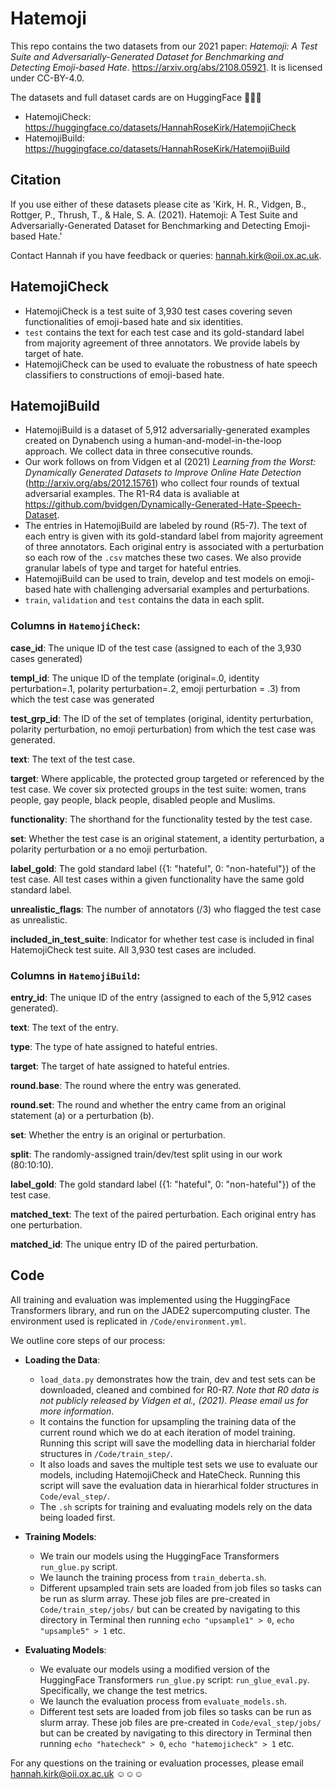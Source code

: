 
# Hatemoji

This repo contains the two datasets from our 2021 paper: _Hatemoji: A Test Suite and Adversarially-Generated Dataset for Benchmarking and Detecting Emoji-based Hate_. https://arxiv.org/abs/2108.05921. It is licensed under CC-BY-4.0.

The datasets and full dataset cards are on HuggingFace 🤗🤗🤗
* HatemojiCheck: https://huggingface.co/datasets/HannahRoseKirk/HatemojiCheck
* HatemojiBuild: https://huggingface.co/datasets/HannahRoseKirk/HatemojiBuild


## Citation
If you use either of these datasets please cite as 'Kirk, H. R., Vidgen, B., Rottger, P., Thrush, T., & Hale, S. A. (2021). Hatemoji: A Test Suite and Adversarially-Generated Dataset for Benchmarking and Detecting Emoji-based Hate.'

Contact Hannah if you have feedback or queries: hannah.kirk@oii.ox.ac.uk.


## HatemojiCheck

* HatemojiCheck is a test suite of 3,930 test cases covering seven functionalities of emoji-based hate and six identities. 
* `test` contains the text for each test case and its gold-standard label from majority agreement of three annotators. We provide labels by target of hate. 
* HatemojiCheck can be used to evaluate the robustness of hate speech classifiers to constructions of emoji-based hate. 

## HatemojiBuild

* HatemojiBuild is a dataset of 5,912 adversarially-generated examples created on Dynabench using a human-and-model-in-the-loop approach. We collect data in three consecutive rounds. 
* Our work follows on from Vidgen et al (2021) _Learning from the Worst: Dynamically Generated Datasets to Improve Online Hate Detection_ (http://arxiv.org/abs/2012.15761) who collect four rounds of textual adversarial examples. The R1-R4 data is avaliable at https://github.com/bvidgen/Dynamically-Generated-Hate-Speech-Dataset.
* The entries in HatemojiBuild are labeled by round (R5-7). The text of each entry is given with its gold-standard label from majority agreement of three annotators. Each original entry is associated with a perturbation so each row of the `.csv` matches these two cases. We also provide granular labels of type and target for hateful entries. 
* HatemojiBuild can be used to train, develop and test models on emoji-based hate with challenging adversarial examples and perturbations. 
* `train`, `validation` and `test` contains the data in each split.

### Columns in `HatemojiCheck`:

**case_id**: The unique ID of the test case (assigned to each of the 3,930 cases generated)

**templ_id**: The unique ID of the template (original=.0, identity perturbation=.1, polarity perturbation=.2, emoji perturbation = .3) from which the test case was generated 

**test_grp_id**: The ID of the set of templates (original, identity perturbation, polarity perturbation, no emoji perturbation) from which the test case was generated.

**text**: The text of the test case.

**target**: Where applicable, the protected group targeted or referenced by the test case. We cover six protected groups in the test suite: women, trans people, gay people, black people, disabled people and Muslims.

**functionality**: The shorthand for the functionality tested by the test case.

**set**: Whether the test case is an original statement, a identity perturbation, a polarity perturbation or a no emoji perturbation.

**label_gold**: The gold standard label ({1: "hateful", 0: "non-hateful"}) of the test case. All test cases within a given functionality have the same gold standard label.

**unrealistic_flags**: The number of annotators (/3) who flagged the test case as unrealistic.

**included_in_test_suite**: Indicator for whether test case is included in final HatemojiCheck test suite. All 3,930 test cases are included. 


### Columns in `HatemojiBuild`:

**entry_id**: The unique ID of the entry (assigned to each of the 5,912 cases generated).

**text**: The text of the entry.

**type**: The type of hate assigned to hateful entries.

**target**: The target of hate assigned to hateful entries.

**round.base**: The round where the entry was generated.

**round.set**: The round and whether the entry came from an original statement (a) or a perturbation (b).

**set**: Whether the entry is an original or perturbation.

**split**: The randomly-assigned train/dev/test split using in our work (80:10:10).

**label_gold**: The gold standard label ({1: "hateful", 0: "non-hateful"}) of the test case.

**matched_text**: The text of the paired perturbation. Each original entry has one perturbation.

**matched_id**: The unique entry ID of the paired perturbation.

## Code
All training and evaluation was implemented using the HuggingFace Transformers library, and run on the JADE2 supercomputing cluster. The environment used is replicated in `/Code/environment.yml`.

We outline core steps of our process:
* **Loading the Data**:
	* `load_data.py` demonstrates how the train, dev and test sets can be downloaded, cleaned and combined for R0-R7. _Note that R0 data is not publicly released by Vidgen et al., (2021). Please email us for more information_.
	* It contains the function for upsampling the training data of the current round which we do at each iteration of model training. Running this script will save the modelling data in hiercharial folder structures in  `/Code/train_step/`. 
	* It also loads and saves the multiple test sets we use to evaluate our models, including HatemojiCheck and HateCheck. Running this script will save the evaluation data in hierarhical folder structures in `Code/eval_step/`.
	* The `.sh` scripts for training and evaluating models rely on the data being loaded first.
* **Training Models**:
	* We train our models using the HuggingFace Transformers `run_glue.py` script. 
	* We launch the training process from `train_deberta.sh`. 
	* Different upsampled train sets are loaded from job files so tasks can be run as slurm array. These job files are pre-created in `Code/train_step/jobs/` but can be created by navigating to this directory in Terminal then running `echo "upsample1" > 0`, `echo "upsample5" > 1` etc.

* **Evaluating Models**:
	* We evaluate our models using a modified version of the HuggingFace Transformers `run_glue.py` script: `run_glue_eval.py`. Specifically, we change the test metrics. 
	* We launch the evaluation process from `evaluate_models.sh`. 
	* Different test sets are loaded from job files so tasks can be run as slurm array. These job files are pre-created in `Code/eval_step/jobs/` but can be created by navigating to this directory in Terminal then running `echo "hatecheck" > 0`, `echo "hatemojicheck" > 1` etc.


For any questions on the training or evaluation processes, please email hannah.kirk@oii.ox.ac.uk ☺️☺️☺️



